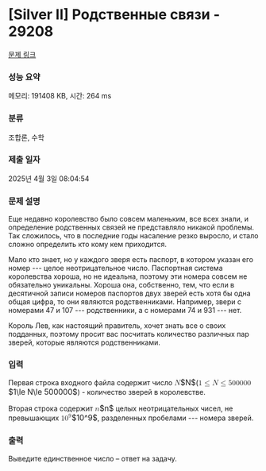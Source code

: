 # [Silver II] Родственные связи - 29208 

[문제 링크](https://www.acmicpc.net/problem/29208) 

### 성능 요약

메모리: 191408 KB, 시간: 264 ms

### 분류

조합론, 수학

### 제출 일자

2025년 4월 3일 08:04:54

### 문제 설명

<p>Еще недавно королевство было совсем маленьким, все всех знали, и определение родственных связей не представляло никакой проблемы. Так сложилось, что в последние годы насаление резко выросло, и стало сложно определить кто кому кем приходится.</p>

<p>Мало кто знает, но у каждого зверя есть паспорт, в котором указан его номер --- целое неотрицательное число. Паспортная система королевства хороша, но не идеальна, поэтому  эти номера совсем не обязательно уникальны. Хороша она, собственно, тем, что если в десятичной записи номеров паспортов двух зверей есть хотя бы одна общая цифра, то они являются родственниками. Например, звери с номерами 47 и 107 --- родственники, а с номерами 74 и 931 --- нет. </p>

<p>Король Лев, как настоящий правитель, хочет знать все о своих подданных, поэтому просит вас посчитать количество различных пар зверей, которые являются родственниками.  </p>

### 입력 

 <p>Первая строка входного файла содержит число <mjx-container class="MathJax" jax="CHTML" style="font-size: 109%; position: relative;"><mjx-math class="MJX-TEX" aria-hidden="true"><mjx-mi class="mjx-i"><mjx-c class="mjx-c1D441 TEX-I"></mjx-c></mjx-mi></mjx-math><mjx-assistive-mml unselectable="on" display="inline"><math xmlns="http://www.w3.org/1998/Math/MathML"><mi>N</mi></math></mjx-assistive-mml><span aria-hidden="true" class="no-mathjax mjx-copytext">$N$</span></mjx-container>(<mjx-container class="MathJax" jax="CHTML" style="font-size: 109%; position: relative;"><mjx-math class="MJX-TEX" aria-hidden="true"><mjx-mn class="mjx-n"><mjx-c class="mjx-c31"></mjx-c></mjx-mn><mjx-mo class="mjx-n" space="4"><mjx-c class="mjx-c2264"></mjx-c></mjx-mo><mjx-mi class="mjx-i" space="4"><mjx-c class="mjx-c1D441 TEX-I"></mjx-c></mjx-mi><mjx-mo class="mjx-n" space="4"><mjx-c class="mjx-c2264"></mjx-c></mjx-mo><mjx-mn class="mjx-n" space="4"><mjx-c class="mjx-c35"></mjx-c><mjx-c class="mjx-c30"></mjx-c><mjx-c class="mjx-c30"></mjx-c><mjx-c class="mjx-c30"></mjx-c><mjx-c class="mjx-c30"></mjx-c><mjx-c class="mjx-c30"></mjx-c></mjx-mn></mjx-math><mjx-assistive-mml unselectable="on" display="inline"><math xmlns="http://www.w3.org/1998/Math/MathML"><mn>1</mn><mo>≤</mo><mi>N</mi><mo>≤</mo><mn>500000</mn></math></mjx-assistive-mml><span aria-hidden="true" class="no-mathjax mjx-copytext">$1\le N\le 500000$</span></mjx-container>) - количество зверей в королевстве. </p>

<p>Вторая строка содержит <mjx-container class="MathJax" jax="CHTML" style="font-size: 109%; position: relative;"><mjx-math class="MJX-TEX" aria-hidden="true"><mjx-mi class="mjx-i"><mjx-c class="mjx-c1D45B TEX-I"></mjx-c></mjx-mi></mjx-math><mjx-assistive-mml unselectable="on" display="inline"><math xmlns="http://www.w3.org/1998/Math/MathML"><mi>n</mi></math></mjx-assistive-mml><span aria-hidden="true" class="no-mathjax mjx-copytext">$n$</span></mjx-container> целых неотрицательных чисел, не превышающих <mjx-container class="MathJax" jax="CHTML" style="font-size: 109%; position: relative;"><mjx-math class="MJX-TEX" aria-hidden="true"><mjx-msup><mjx-mn class="mjx-n"><mjx-c class="mjx-c31"></mjx-c><mjx-c class="mjx-c30"></mjx-c></mjx-mn><mjx-script style="vertical-align: 0.393em;"><mjx-mn class="mjx-n" size="s"><mjx-c class="mjx-c39"></mjx-c></mjx-mn></mjx-script></mjx-msup></mjx-math><mjx-assistive-mml unselectable="on" display="inline"><math xmlns="http://www.w3.org/1998/Math/MathML"><msup><mn>10</mn><mn>9</mn></msup></math></mjx-assistive-mml><span aria-hidden="true" class="no-mathjax mjx-copytext">$10^9$</span></mjx-container>, разделенных пробелами --- номера зверей.</p>

### 출력 

 <p>Выведите единственное число – ответ на задачу.</p>

